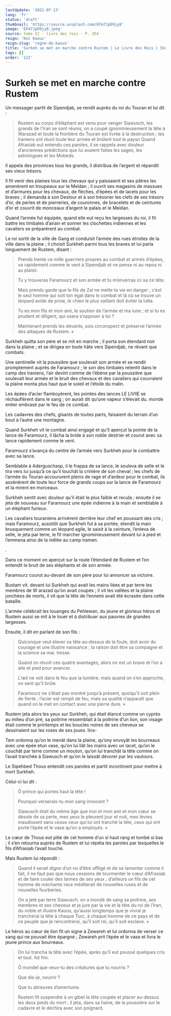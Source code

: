 ```yaml
---
lastUpdate: '2021-07-13'
lang: 'fr'
status: 'draft'
thumbnail: 'https://source.unsplash.com/EFm7JpD9jy8'
image: 'EFm7JpD9jy8.jpeg'
source: tome II - livre des rois - P. 354
reign: 'Keï Kaous'
reign-slug: 'regne-de-kaous'
title: 'Surkeh se met en marche contre Rustem | Le Livre des Rois | Shâhnâmeh'
tags: []
order: '122'
---
```


<!-- LTeX: language=fr -->

# Surkeh se met en marche contre Rustem

Un messager partit de Sipendjab, se rendit auprès du roi du Touran et lui dit :

> Rustem au corps d’éléphant est venu pour venger Siawusch, les grands de l’Iran se sont réunis, on a coupé ignominieusement la tête à Warazad et toute la frontière du Touran est livrée à la destruction ; les Iraniens ont réuni toute leur armée et brûlent tout le paysn Quand Afrasiab eut entendu ces paroles, il se rappela avec douleur d’anciennes prédictions que lui avaient faites les sages, les astrologues et les Mobeds.

Il appela des provinces tous les grands, il distribua de l’argent et répandit ses vieux trésors.

Il fit venir des plaines tous les chevaux qui y paissaient et ses pâtres les amenèrent en troupeaux sur le Meïdan ; il ouvrit ses magasins de massues et d’armures pour les chevaux, de flèches, d’épées et de lacets pour les braves ; il demanda à son Destour et à son trésorier les clefs de ses trésors d’or, de perles et de pierreries, de couronnes, de bracelets et de ceintures d’or et couvrit de monceaux d’argent le palais et le Meïdan.

Quand l’armée fut équipée, quand elle eut reçu les largesses du roi, il fit battre les timbales d’airain et sonner les clochettes indiennes et les cavaliers se préparèrent au combat.

Le roi sortit de la ville de Gang et conduisit l’armée des rues étroites de la ville dans la plaine ; il choisit Surkheh parmi tous les braves et lui parla longuement de Rustem, disant :

> Prends trente ce mille guerriers propres au combat et armés d’épées, va rapidement comme le vent à Sipendjab et ne pense ni au repos ni au plaisir.
>
> Tu y trouveras Faramourz et son armée et tu m’enverras ici sa ce tête.
>
> Mais prends garde que le fils de Zal ne mette ta vie en danger ; c’est le seul homme qui soit ton égal dans le combat et là où se trouve un léopard avide de proie, le chien le plus vaillant doit éviter la lutte.
>
> Tu es mon fils et mon ami, le soutien de l’armée et ma lune ; et si tu es prudent et diligent, qui osera s’opposer à toi ?
>
> Maintenant prends les devants, sois circonspect et préserve l’armée des attaques de Rustem. »

Surkheh quitta son père et se mit en marche ; il porta son étendard noir dans la plaine ; et se dirigea en toute hâte vers Sipendjab, ne rêvant que combats.

Une sentinelle vit la poussière que soulevait son armée et se rendit promptement auprès de Faramourz ; le son des timbales retentit dans le camp des Iraniens, l’air devint comme de l’ébène par la poussière que soulevait leur armée et le bruit des chevaux et des cavaliers qui couvraient la plaine monta plus haut que le soleil et l’étoile du malin.

Les épées d’acier flamboyèrent, les pointes des lances LE LlVllE se réchauflèrent dans le sang ; on aurait dit qu’une vapeur s’élevait du. monde entier embrasé par le feu de ce combat.

Les cadavres des chefs, gisants de toutes parts, faisaient du terrain d’un bout à l’autre une montagne.

Quand Surkheh vit le combat ainsi engagé et qu’il aperçut la pointe de la lance de Faramourz, il lâcha la bride à son noble destrier et courut avec sa lance rapidement comme le vent.

Faramourz s’avança du centre de l’armée vers Surkheh pour le combattre avec sa lance.

Semblable à Aderguschasp, il le frappa de sa lance, le souleva de selle et le tira vers lui jusqu’à ce qu’il touchât la crinière de son cheval ; les chefs de l’armée du Touran accoururent pleins de rage et d’ardeur pour le combat, ils assénèrent de toute leur force de grands coups sur la lance de Faramourz et la mirent en morceaux.

Surkheh sentit avec douleur qu’il était le plus faible et recula ; ensuite il se jeta de nouveau sur Faramourz une épée indienne à la main et semblable à un éléphant furieux.

Les cavaliers touraniens arrivèrent derrière leur chef en poussant des cris ; mais Faramourz, aussitôt que Surkheh fut à sa portée, étendit la main brusquement comme un léopard agile, le saisit à la ceinture, l’enleva de selle, le jeta par terre, le fit marcher ignominieusement devant lui à pied et l’emmena ainsi de la mêlée au camp iramen.

.

Dans ce moment on aperçut sur la route l’étendard de Rustem et l’on entendit le bruit de ses éléphants et de son armée.

Faramourz courut au-devant de son père pour lui annoncer sa victoire.

Bustam vit. devant lui Surkheh qui avait les mains liées et par terre les membres de W arazad qu’on avait coupés ; il vit les vallées et la plaine jonchées de morts, il vit que la tête de l’ennemi avait été écrasée dans cette bataille.

L’armée célébrait les louanges du Pehlewan, du jeune et glorieux héros et Rustem aussi se mit à le louer et à distribuer aux pauvres de grandes largesses.

Ensuite, il dit en parlant de son fils :

> Quiconque veut élever sa tête au-dessus de la foule, doit avoir du courage et une illustre naissance ; la raison doit être sa compagne et la science sa mai. tresse.
>
> Quand on réunit ces quatre avantages, alors on est un brave et l’on a aile et pied pour avancer.
>
> L’œil ne voit dans le feu que la lumière, mais quand on s’en approche, on sent qu’il brûle.
>
> Faramourz ne s’était pas montré jusqu’à présent, quoiqu’il soit plein de fierté ; l’acier est rempli de feu, mais sa qualité n’apparaît que quand on le met en contact avec une pierre dure. »

Rustem jeta alors les yeux sur Surkheh, qui était élancé comme un cyprès au milieu d’un pré, sa poitrine ressemblait à la poitrine d’un lion, son visage était comme le printemps et les boucles noires de ses cheveux se dessinaient sur les roses de ses joues. lins-

Tem ordonna qu’on le menât dans la plaine, qu’ony envoyât les bourreaux avec une épée etun vase, qu’on lui liât les mains avec un lacet, qu’on le couchât par terre comme un mouton, qu’on lui tranchât la tête comme on l’avait tranchée à Siawusch et qu’on le laissât dévorer par les vautours.

Le Sipehbed Thous entendit ces paroles et partit incontinent pour mettre à mort Surkheh.

Celui-ci lui dit :

> Ô prince qui portes haut la tête !
>
> Pourquoi verserais-tu mon sang innocent ?
>
> Siawusch était du même âge que moi et mon ami et mon cœur se désole de sa perte, mes yeux le pleurent jour et nuit, mes lèvres maudissent sans cesse ceux qui lui ont tranché la tête, ceux qui ont porté l’épée et le vase qu’on a employés. »

Le cœur de Thous eut pitié de cet homme d’un si haut rang et tombé si bas ; il s’en retourna auprès de Rustem et lui répéta les paroles par lesquelles le fils d’Afrasiab l’avait touché.

Mais Rustem lui répondit :

> Quand il serait digne d’un roi d’être affligé et de se lamenter comme il fait, il ne faut pas que nous cessions de tourmenter le cœur d’Afrasiab et de faire couler des larmes de ses yeux ; d’ailleurs un fils de cet homme de méchante race méditerait de nouvelles ruses et de nouvelles fourberies.
>
> On a jeté par terre Siawusch. on a inondé de sang sa poitrine, ses membres et ses cheveux et je jure par la vie et la tête du roi de l’Iran, du noble et illustre Kaous, qu’aussi longtemps que je vivrai je trancherai la tête à chaque Turc, à chaque homme de ce pays et de ce peuple que je rencontrerai, qu’il soit roi, qu’il soit esclave. »

Le héros au cœur de lion fit un signe à Zewareh et lui ordonna de verser ce sang qui ne pouvait être épargné ; Zewareh prit l’épée et le vase et livra le jeune prince aux bourreaux.
>
> On lui trancha la tête avec l’épée, après qu’il eut poussé quelques cris et tout. fut fini.
>
> Ô mondel que veux-tu des créatures que tu nourris ?
>
> Que dis-je, nourrir ?
>
> Que tu abreuves d’amertume.
>
> Rustem fit suspendre à un gibet la tête coupée et placer au-dessus les deux pieds du mort ; il jeta, dans sa haine, de la poussière sur le cadavre et le déchira avec son poignard.
